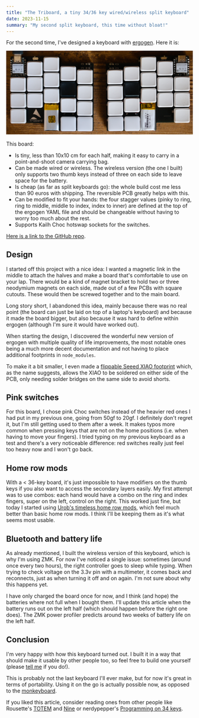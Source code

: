 ```yaml
---
title: "The Triboard, a tiny 34/36 key wired/wireless split keyboard"
date: 2023-11-15
summary: "My second split keyboard, this time without bloat!"
---
```


For the second time, I've designed a keyboard with [ergogen](https://github.com/ergogen/ergogen). Here it is:

![A Picture of the triboard from the top down, showing, on each side: 34 keys, a 180 mAh LiPo battery, a Seeed XIAO microcontroller, a power switch and the logo on the left side](./triboard.webp)

This board:
- Is tiny, less than 10x10 cm for each half, making it easy to carry in a point-and-shoot camera carrying bag.
- Can be made wired or wireless. The wireless version (the one I built) only supports two thumb keys instead of three on each side to leave space for the battery.
- Is cheap (as far as split keyboards go): the whole build cost me less than 90 euros with shipping. The reversible PCB greatly helps with this.
- Can be modified to fit your hands: the four stagger values (pinky to ring, ring to middle, middle to index, index to inner) are defined at the top of the ergogen YAML file and should be changeable without having to worry too much about the rest.
- Supports Kailh Choc hotswap sockets for the switches.

[Here is a link to the GitHub repo](https://github.com/tarneaux/triboard).

## Design

I started off this project with a nice idea: I wanted a magnetic link in the middle to attach the halves and make a board that's comfortable to use on your lap. There would be a kind of magnet bracket to hold two or three neodymium magnets on each side, made out of a few PCBs with square cutouts. These would then be screwed together and to the main board.

Long story short, I abandoned this idea, mainly because there was no real point (the board can just be laid on top of a laptop's keyboard) and because it made the board bigger, but also because it was hard to define within ergogen (although I'm sure it would have worked out).

When starting the design, I discovered the wonderful new version of ergogen with multiple quality of life improvements, the most notable ones being a much more decent documentation and not having to place additional footprints in `node_modules`.

To make it a bit smaller, I even made a [flippable Seeed XIAO footprint](https://github.com/tarneaux/triboard/blob/v0.1.0/footprints/xiao_flippable.js) which, as the name suggests, allows the XIAO to be soldered on either side of the PCB, only needing solder bridges on the same side to avoid shorts.

## Pink switches

For this board, I chose pink Choc switches instead of the heavier red ones I had put in my previous one, going from 50gf to 20gf. I definitely don't regret it, but I'm still getting used to them after a week. It makes typos more common when pressing keys that are not on the home positions (i.e. when having to move your fingers). I tried typing on my previous keyboard as a test and there's a very noticeable difference: red switches really just feel too heavy now and I won't go back.

## Home row mods

With a < 36-key board, it's just impossible to have modifiers on the thumb keys if you also want to access the secondary layers easily. My first attempt was to use combos: each hand would have a combo on the ring and index fingers, super on the left, control on the right. This worked just fine, but today I started using [Urob's timeless home row mods](https://github.com/urob/zmk-config#timeless-homerow-mods), which feel much better than basic home row mods. I think I'll be keeping them as it's what seems most usable.

## Bluetooth and battery life

As already mentioned, I built the wireless version of this keyboard, which is why I'm using ZMK. For now I've noticed a single issue: sometimes (around once every two hours), the right controller goes to sleep while typing. When trying to check voltage on the 3.3v pin with a multimeter, it comes back and reconnects, just as when turning it off and on again. I'm not sure about why this happens yet.

I have only charged the board once for now, and I think (and hope) the batteries where not full when I bought them. I'll update this article when the battery runs out on the left half (which should happen before the right one does). The ZMK power profiler predicts around two weeks of battery life on the left half.

## Conclusion

I'm very happy with how this keyboard turned out. I built it in a way that should make it usable by other people too, so feel free to build one yourself (please [tell me](/) if you do!).

This is probably not the last keyboard I'll ever make, but for now it's great in terms of portability. Using it on the go is actually possible now, as opposed to the [monkeyboard](/posts/split_keyboard/).

If you liked this article, consider reading ones from other people like Rousette's [TOTEM](https://www.rousette.org.uk/archives/totem-keyboard/) and [Nine](https://www.rousette.org.uk/archives/introducing-the-nine-keyboard/) or nerdypepper's [Programming on 34 keys](https://peppe.rs/posts/programming_on_34_keys/).
